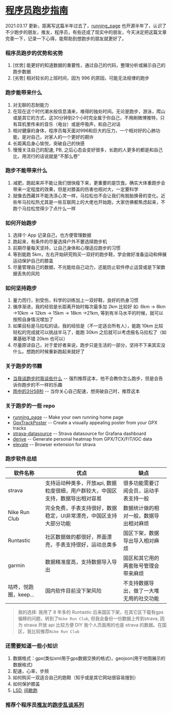 # [程序员跑步指南](https://github.com/yihong0618/gitblog/issues/178)

2021.03.17 更新，距离写这篇半年过去了，[running_page](https://github.com/yihong0618/running_page) 也开源半年了，认识了不少跑步的朋友，推友，程序员，有些还成了现实中的朋友，今天决定把这篇文章完善一下，记录一下心得，能帮助到想跑步的朋友就更好了。 

### 程序员跑步的优势和劣势
1. [优势] 能更好的知道数据的重要性，通过自己的代码，整理分析或展示自己的跑步数据
2. [劣势] 相对较长的上班时间，因为 996 的原因，可能无法规律的跑步

### 跑步能带来什么
1. 对无聊的忍耐能力
2. 在现在这个时代潮水般信息涌来，难得的独处时间。无论是跑步，游泳，爬山或是其它的方式，这30分钟到2个小时完全属于你自己，不用刷微博推特，只有耳机里传来的音乐（电台）或是呼吸声，和自己对话
3. 相对健康的身体，程序员每天面对996和巨大的压力，一个相对好的心肺功能，是对自己，对家人的一个更好的期许
4. 长距离后身心愉悦，突破自己的快感
5. 慢慢关注自己的配速, PB, 之后心态会变好很多，长跑的人更多的都是和自己比，用流行的话说就是“不那么卷”

### 跑步不能带来什么
1. 减肥，跑起来并不能让我们很快瘦下来，更重要的是饮食。确实大体重跑步会带来一定程度的效果，但是对膝盖的伤害也相对大，一定要科学
2. 就像去西藏并不能洗涤心灵一样，马拉松也不会让我们有脱胎换骨的变化。近些年马拉松热尤其是一些互联网上的大佬也开始跑，大家仿佛都焦虑起来，不跑个马拉松觉得少了点什么一样

### 如何开始跑步
1. 选择个 App 记录自己，也方便管理数据
2. 跑起来，有条件的尽量选择户外不要选择跑步机
3. 前期尽量每天坚持，让自己身体和心理适应跑步的习惯
4. 等到能跑 5km，左右开始研究购买一双好的跑步鞋，学会做好准备运动和伸展运动保护自己的膝盖
5. 尽量管理自己的数据，不光能给自己动力，还能防止软件停止运营或是下架数据丢失的风险

### 如何坚持跑步
1. 量力而行，别受伤，科学的训练加上一双好鞋，良好的热身习惯
2. 循序渐进，我的经验是长距离开始时每次最多加 2km 比较好 如: 6km -> 8km ->10km -> 12km -> 15km -> 18km ->21km, 等到有半马水平的时候，就可以按照自身情况增加了
3. 如果目标是马拉松的话，我的经验是（不一定适合所有人），能跑 10km 比较轻松的完成就可以挑战半马了，能跑 30km 之后就可以考虑报名马拉松了（如果基础不错 20km 也可以）
4. 尽量原谅自己，对于爱好者来说，跑步只是生活的一部分，坚持不下来其实没什么。想跑的时候重新跑起来就好了

### 关于跑步的书籍

- [当我谈跑步时我谈些什么](https://book.douban.com/subject/3369600/) -- 强烈推荐这本，他不会教你怎么跑步，但是会告诉你跑步的不一样的乐趣
- [雨中的3分58秒](https://m.douban.com/book/subject/7916024/) -- 当你关心自己配速，想突破自己时，推荐这本

### 关于跑步的一些 repo

- [running_page](https://github.com/yihong0618/running_page) -- Make your own running home page
- [GpxTrackPoster](https://github.com/flopp/GpxTrackPoster) -- Create a visually appealing poster from your GPX tracks
- [strava-datasource](https://github.com/grafana/strava-datasource) -- Strava datasource for Grafana dashboard
- [derive](https://github.com/erik/derive) -- Generate personal heatmap from GPX/TCX/FIT/IGC data
- [elevate](https://github.com/thomaschampagne/elevate) -- Browser extension for strava

### 跑步软件总结
| 软件名称| 优点 | 缺点 | 
| ------- | ------- | ------- |
| strava | 支持运动种类多，开放api, 数据粒度很细，用户群较大，中国区支持，数据导出相对容易 | 很多功能需要订阅会员，运动手表支持一般 | 
| Nike Run Club | 完全免费，手表支持很好，数据稳定，UI非常漂亮，中国区支持大部分功能 | 数据统计做的相对一般，数据导出相对麻烦 | 
| Runtastic | 社区数据做的都很好，界面漂亮，手表支持很好，运动总类多 | 国区下架，数据导出导入相对麻烦 |
| garmin | 数据精准度高，支持数据导入导出 | 国区和其它用的两套账号管理会带来麻烦 |
| 咕咚，悦跑圈，keep... | 国内软件目前没下架风险 | 不支持数据导出，做了一大堆无用的社交功能 |
> 我的选择: 我用了 8 年多的 Runtastic 后来国区下架，在其它区下载有gps偏移的问题，转到了`Nike Run Club`, 但我会备份一份数据上传到strava, 因为 strava 开放 api 比较方便 DIY 我个人页面用的也是 strava 的数据。在国区，我比较推荐`Nike Run Club`

### 还需要知道一些小知识
1. 数据格式：gpx(类似xml用于gps数据交换的格式)，geojson(用于地图展示的数据格式)
2. 配速，心率，步频
3. 如何购买一双适合自己的跑鞋（知乎或是其它网站很容易搜到）
4. 如何保护膝盖
5. [LSD](https://zhuanlan.zhihu.com/p/37247397), [间歇跑](https://www.zhihu.com/question/32164806)

### 推荐个程序员[推友](https://twitter.com/leeeboo)的[跑步乱谈系列](https://www.youtube.com/channel/UCBvcXPwXIRhKuTxe-6sVT8A)
